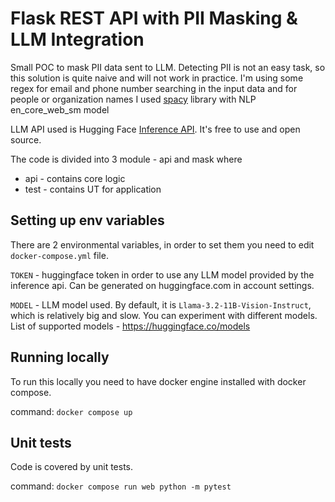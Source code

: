 # Flask REST API with PII Masking & LLM Integration

Small POC to mask PII data sent to LLM.
Detecting PII is not an easy task, so this solution is quite naive and will not work in practice.
I'm using some regex for email and phone number searching in the input data and for people or organization names I used [spacy](https://github.com/explosion/spaCy) library with NLP en_core_web_sm model

LLM API used is Hugging Face [Inference API](https://huggingface.co/inference-api/serverless). It's free to use and open source.

The code is divided into 3 module - api and mask where

 - api - contains core logic
 - test - contains UT for application

## Setting up env variables
There are 2 environmental variables, in order to set them you need to edit `docker-compose.yml` file.

`TOKEN` - huggingface token in order to use any LLM model provided by the inference api. Can be generated on huggingface.com in account settings.

`MODEL` - LLM model used. By default, it is `Llama-3.2-11B-Vision-Instruct`, which is relatively big and slow. You can experiment with different models. List of supported models - https://huggingface.co/models

## Running locally
To run this locally you need to have docker engine installed with docker compose.

command:
`docker compose up`

## Unit tests
Code is covered by unit tests.

command:
`docker compose run web python -m pytest`

